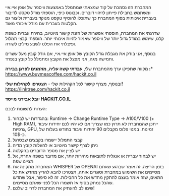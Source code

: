 המחברת הזו נסמכת על קוד שמצאתי שמתמלל באמצעות וויספר של אופן איי.איי ומשתמש בחבילת פייתון לזיהוי דוברים. וכבונוס כיפי, הוספתי מודל טקסט לדיבור בעברית איכותית בסוף המחברת כך שתוכלו להוסיף טקסט מנוקד בעברית וליצור גם הקלטות בעברית עם מודל איכותי מאוד.


שדרגתי את המחברת, הוספתי אפשרות של הזנת קישור מיוטיוב, בחירת עברית כשפת קלט, שימוש במודל גדול יותר של וויספר שאמור להיות איכותי יותר. הוספתי קבצי תמלול ופיצלתי את הפלט לשבע מילים לשורה.

בנוסף, אני בודק את מגבלת גודל הקובץ של אופן איי.איי, אם גודל קובץ מעל עשרים וחמישה מגה, אני מפצל את הקובץ ומתמלל כל קובץ בנפרד.

מקווה שתפיקו ערך מהמחברת שלי, **עבדתי קשה עליה, מוזמנים לפרגן בבירה :***
https://www.buymeacoffee.com/hackit.co.il

ובנוסף, מצרף קישור לכל הקהילות שלי - **הצטרפו לקהילות שלי!**
https://linktree.com/hackit.co.il

**יובל אבידני
מייסד HACKIT.CO.IL**


הערות לתשומת לבכם:
1. בהגדרות יש לבחור:
Runtime -> Change Runtime Type -> A100/V100 (+ High RAM), ייתכן שהמחברת לא תרוץ כמו שצריך אם לא יהיו לכם יחידות עיבוד גרפיות, GPU, זמינות. במנוי פלוס מקבלים 90 יחידות עיבוד בחודש בעלות של כ-10$.
2. קבצי התמלול יישמרו בקבצים שבסרגל
3. ניתן לצרף קישור מיוטיוב או להעלות קובץ מדיה
4. יש לציין את מספר הדוברים בהקלטה
5. יש לבחור עברית או אנגלית לתוצאות מהירות יותר, אם מדובר בשפה אחרת, אל תציינו שפה
6. המחברת מתקינה את WHISPER של OPENAI בזמן הריצה. זה אומר שברגע שאתם מסיימים את השימוש במחברת וסוגרים אותה, תצטרכו להבא להריץ מחדש את כל התאים, שזה אומר בעצם להתקין מחדש את כל החבילות. זה לא סיפור, אבל שתדעו שהכל נמחק בסוף אז תשמרו הכל לפני שאתם מסיימים.
7. שימו לב להעתיק את המחברת לדרייב שלכם!
